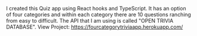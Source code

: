 I created this Quiz app using React hooks and TypeScript. It has an option of four categories and within each category there are 10 questions ranching from easy to difficult. 
The API that I am using is called "OPEN TRIVIA DATABASE". 
 View Project: https://fourcategorytriviaapp.herokuapp.com/
